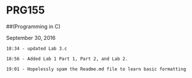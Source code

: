 # PRG155 
##(Programming in C)



September 30, 2016

	18:34 - updated Lab 3.c

	18:56 - Added Lab 1 Part 1, Part 2, and Lab 2.
	
	19:01 - Hopelessly spam the Readme.md file to learn basic formatting

